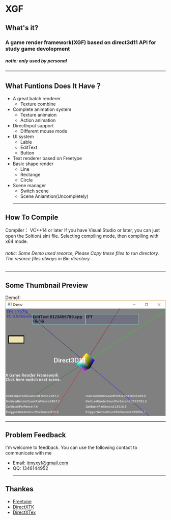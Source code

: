 #           XGF
## What's it?
### A game render framework(XGF) based on direct3d11 API for study game devolopment
##### notic: only used by personal
  ***
## What Funtions Does It Have？

* A great batch renderer
    *  Texture combine
* Complete animation system
    * Texture animaion
    * Action animation
* DirectInput support
    * Different mouse mode
* UI system
    * Lable
    * EditText
    * Button
* Text renderer based on Freetype
* Basic shape render
    * Line
    * Rectange
    * Circle
* Scene manager
    * Switch scene
    * Scene Aniamtion(Uncompletely)
  ***
## How To Compile
Compiler： VC++14 or later
If you have Visual Studio or later, you can just open the Soltion(.sln) file. Selecting compiling mode, then compiling with x64 mode.
  
###### notic: Some Demo used resorce, Please Copy these files to run directory. The resorce files always in Bin directory.
 ***
## Some Thumbnail Preview
 Demo1:  
![DemoMore](https://raw.githubusercontent.com/kadds/XGF/master/TT.PNG)
 ***
## Problem Feedback
I'm welcome to feedback. You can use the following contact to communicate with me  
  
* Email: <itmyxyf@gmail.com>
* QQ: 1346144952
  ***
## Thankes
* [Freetype](https://sourceforge.net/projects/freetype/) 
* [DirectXTK](https://github.com/Microsoft/DirectXT)
* [DirectXTex](https://github.com/Microsoft/DirectXTex)
